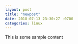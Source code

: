 ```yaml
---
layout: post
title: "newpost"
date: 2018-07-13 23:30:27 -0700
categories: linux
---
```


This is some sample content

